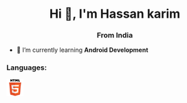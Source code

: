 <h1 align="center">Hi 👋, I'm Hassan karim</h1>
<h3 align="center">From India</h3>

- 🌱 I’m currently learning **Android Development**

<p align="left">
</p>

<h3 align="left">Languages:</h3>
<p align="left"> <a href="https://www.w3.org/html/" target="_blank" rel="noreferrer"> <img src="https://raw.githubusercontent.com/devicons/devicon/master/icons/html5/html5-original-wordmark.svg" alt="html5" width="40" height="40"/> </a> </p>
